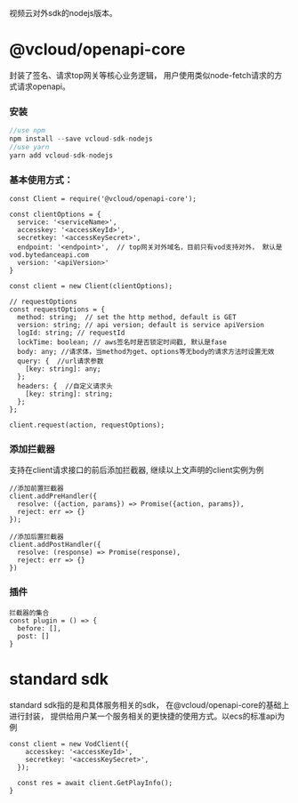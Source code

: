 
视频云对外sdk的nodejs版本。

# @vcloud/openapi-core
封装了签名、请求top网关等核心业务逻辑， 用户使用类似node-fetch请求的方式请求openapi。


### 安装
```javascript
//use npm 
npm install --save vcloud-sdk-nodejs
//use yarn 
yarn add vcloud-sdk-nodejs
```

### 基本使用方式：
```
const Client = require('@vcloud/openapi-core');

const clientOptions = {
  service: '<serviceName>',
  accesskey: '<accessKeyId>',
  secretkey: '<accessKeySecret>',
  endpoint: '<endpoint>',  // top网关对外域名，目前只有vod支持对外， 默认是vod.bytedanceapi.com
  version: '<apiVersion>'
}

const client = new Client(clientOptions);

// requestOptions
const requestOptions = {
  method: string;  // set the http method, default is GET
  version: string; // api version; default is service apiVersion
  logId: string; // requestId
  lockTime: boolean; // aws签名时是否锁定时间戳, 默认是fase
  body: any; //请求体，当method为get、options等无body的请求方法时设置无效
  query: {  //url请求参数
    [key: string]: any;
  };  
  headers: {  //自定义请求头
    [key: string]: string;
  };
};

client.request(action, requestOptions);
```

### 添加拦截器
支持在client请求接口的前后添加拦截器, 继续以上文声明的client实例为例
```
//添加前置拦截器
client.addPreHandler({
  resolve: ({action, params}) => Promise({action, params}),
  reject: err => {}
});

//添加后置拦截器
client.addPostHandler({
  resolve: (response) => Promise(response),
  reject: err => {}
})
```

### 插件
```
拦截器的集合
const plugin = () => {
  before: [],
  post: []
}
```

# standard sdk
standard sdk指的是和具体服务相关的sdk， 在@vcloud/openapi-core的基础上进行封装， 提供给用户某一个服务相关的更快捷的使用方式。以ecs的标准api为例

```
const client = new VodClient({
    accesskey: '<accessKeyId>',
    secretkey: '<accessKeySecret>',
  });

  const res = await client.GetPlayInfo();
}
```